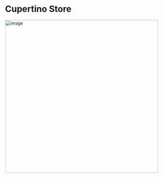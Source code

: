 # Cupertino Store

<img height="500" align="left" alt="image" src="https://user-images.githubusercontent.com/54685589/220064909-41d73b5f-f3b1-4516-9a9d-bf929f5fd6c8.png">
<!-- <img height="500" align="left" alt="image" src="https://user-images.githubusercontent.com/54685589/220064963-95c18500-fca3-4832-93a7-f5f7eb542d90.png"> -->
